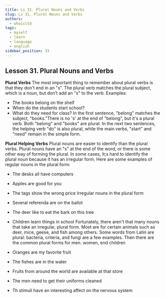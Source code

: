 ```yaml
---
title: Ls 31. Plural Nouns and Verbs
slug: Ls 31. Plural Nouns and Verbs
authors:
  - whoisltd
tags:
  - myself
  - learn
  - language
  - english
sidebar_position: 33
---
```

## Lesson 31. Plural Nouns and Verbs
**Plural Verbs**
The most important thing to remember about plural verbs is that they don't end in an "s". The plural verb matches the plural subject, which is a noun, but don't add an "s" to the verb. 
Examples:
- The books belong on the shelf
- When do the students start school?
- What do they need for class?
In the first sentence, "belong" matches the subject, "books."There is no 's' at the end of "belong", but it's a plural verb.
Both "belong" and "books" are plural. In the next two sentences, the helping verb "do" is also plural, while the main verbs, "start" and "need" remain in the simple form.

**Plural Helping Verbs**
Plural nouns are easier to identify than the plural verbs. Plural nouns have an "s" at the end of the word, or there is some other way of forming the plural. In some cases, It;s hard to identify the plural noun because it has an irregular form.
Here are some examples of regular nouns in the plural form:
- The desks all have computers
- Apples are good for you
- The tags show the wrong price
Irregular nouns in the plural form
- Several referenda are on the ballot
- The deer like to eat the bark on this tree
- Children learn things in school
Fortunately, there aren't that many nouns that take an irregular, plural form. Most are for certain animals such as deer, mice, geese, and fish among others. Some words from Latin are plural: bacteria, criteria, and fungi are a few examples. Then there are the common plural forms for men. women, end children

- Oranges are my favorite fruit
- The fishes are in the water
- Fruits from around the world are available at that store
- The men need to get their uniforms cleaned
- Th stimuli have an interesting affect on the nervous system
